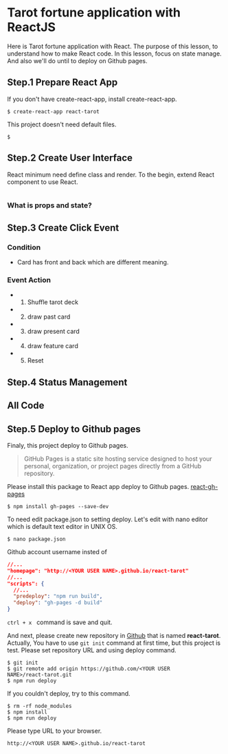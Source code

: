 # Tarot fortune application with ReactJS
Here is Tarot fortune application with React. The purpose of this 
lesson, to understand how to make React code. In this lesson, focus on 
state manage. And also we'll do until to deploy on Github pages.

## Step.1 Prepare React App
If you don't have create-react-app, install create-react-app.
```
$ create-react-app react-tarot
```

This project doesn't need default files.
```
$
```

## Step.2 Create User Interface
React minimum need define class and render.
To the begin, extend React component to use React.
```
```

### What is props and state?

## Step.3 Create Click Event
### Condition
- Card has front and back which are different meaning.

### Event Action
- 1. Shuffle tarot deck
- 2. draw past card
- 3. draw present card
- 4. draw feature card
- 5. Reset


## Step.4 Status Management

## All Code

## Step.5 Deploy to Github pages
Finaly, this project deploy to Github pages. 

> GitHub Pages is a static site hosting service designed to host your 
personal, organization, or project pages directly from a GitHub 
repository.

Please install this package to React app deploy to Github pages.
[react-gh-pages](https://github.com/gitname/react-gh-pages)

```
$ npm install gh-pages --save-dev
```

To need edit package.json to setting deploy. Let's edit with nano editor 
which is default text editor in UNIX OS.
```
$ nano package.json
```

Github account username insted of <YOUR USER NAME>
```package.json
//...
"homepage": "http://<YOUR USER NAME>.github.io/react-tarot"
//...
"scripts": {
  //...
  "predeploy": "npm run build",
  "deploy": "gh-pages -d build"
}
```

`ctrl + x ` command is save and quit.

And next, please create new repository in [Github](https://github.com/) 
that is named __react-tarot__. Actually, You have to use `git init` 
command at first time, but this project is test. Please set repository 
URL and using deploy command.
```
$ git init
$ git remote add origin https://github.com/<YOUR USER 
NAME>/react-tarot.git
$ npm run deploy
```

If you couldn't deploy, try to this command.
```
$ rm -rf node_modules
$ npm install
$ npm run deploy
```

Please type URL to your browser.
```
http://<YOUR USER NAME>.github.io/react-tarot
```
